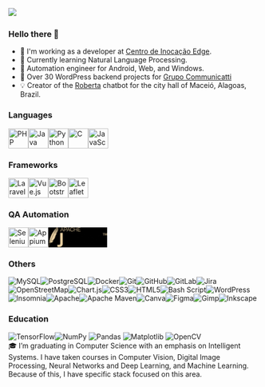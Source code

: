 ![](https://github-profile-trophy.vercel.app/?username=laellsr&theme=onedark&no-frame=true&no-bg=true&margin-w=4&rank=S,AAA,AA,A,UNKNOWN,SECRET)

### **Hello there** 👋
- 🔭 I'm working as a developer at [Centro de Inocação Edge](https://www.linkedin.com/company/edge-inovacao).
- 🌱 Currently learning Natural Language Processing.
- 🤖 Automation engineer for Android, Web, and Windows.
- 📂 Over 30 WordPress backend projects for [Grupo Communicatti](https://communicatti.com/)
- 💡 Creator of the [Roberta](https://www.online.maceio.al.gov.br/) chatbot for the city hall of Maceió, Alagoas, Brazil.

### Languages
<div style="display: flex; flex-wrap: wrap;">
<img src="https://cdn.jsdelivr.net/gh/devicons/devicon/icons/php/php-original.svg" height="40" width="40" title="PHP">
<img src="https://cdn.jsdelivr.net/gh/devicons/devicon/icons/java/java-original.svg" height="40" width="40" title="Java">
<img src="https://cdn.jsdelivr.net/gh/devicons/devicon/icons/python/python-original.svg" height="40" width="40" title="Python">
<img src="https://cdn.jsdelivr.net/gh/devicons/devicon/icons/c/c-original.svg" height="40" width="40" title="C">
<img src="https://cdn.jsdelivr.net/gh/devicons/devicon/icons/javascript/javascript-original.svg" height="40" width="40" title="JavaScript">
</div>

### Frameworks
<div style="display: flex; flex-wrap: wrap;">
<img src="https://cdn.jsdelivr.net/gh/devicons/devicon/icons/laravel/laravel-original.svg" height="40" width="40" title="Laravel">
<img src="https://cdn.jsdelivr.net/gh/devicons/devicon/icons/vuejs/vuejs-original.svg" height="40" width="40" title="Vue.js">
<img src="https://cdn.jsdelivr.net/gh/devicons/devicon/icons/bootstrap/bootstrap-original.svg" height="40" width="40" title="Bootstrap">
<img src="https://www.dash-leaflet.com/assets/leaflet.png" height="40" width="40" title="Leaflet">
</div>

### QA Automation
<div style="display: flex; flex-wrap: wrap;">
<img src="https://cdn.jsdelivr.net/gh/devicons/devicon@latest/icons/selenium/selenium-original.svg" height="40" width="40" title="Selenium">
<img src="https://raw.githubusercontent.com/openjs-foundation/artwork/270575392800eb17a02612203f6f0d5868c634a7/projects/appium/appium-icon-color-flat.svg" height="40" width="40" title="Appium">
<img src="./jmeter_logo-1604046276.png" height="40px" title="JMeter" style="filter: invert(1) sepia(1)">
</div>

### Others
<div style="display: flex; flex-wrap: wrap;">
<img src="https://img.shields.io/badge/MySQL-4479A1.svg?style=flat&logo=mysql&logoColor=white" title="MySQL">
<img src="https://img.shields.io/badge/PostgreSQL-%23316192.svg?style=flat&logo=postgresql&logoColor=white" title="PostgreSQL">
<img src="https://img.shields.io/badge/Docker-%230db7ed.svg?style=flat&logo=docker&logoColor=white" title="Docker">
<img src="https://img.shields.io/badge/Git-%23F05033.svg?style=flat&logo=git&logoColor=white" title="Git">
<img src="https://img.shields.io/badge/GitHub-%23121011.svg?style=flat&logo=github&logoColor=white" title="GitHub">
<img src="https://img.shields.io/badge/GitLab-%23181717.svg?style=flat&logo=gitlab&logoColor=white" title="GitLab">
<img src="https://img.shields.io/badge/jira-%230A0FFF.svg?style=flat&logo=jira&logoColor=white" title="Jira">
<img src="https://img.shields.io/badge/OpenStreetMap-%237EBC6F.svg?style=flat&logo=openstreetmap&logoColor=white" title="OpenStreetMap">
<img src="https://img.shields.io/badge/Chart.js-F5788D.svg?style=flat&logo=chart.js&logoColor=white" title="Chart.js">
<img src="https://img.shields.io/badge/CSS3-%231572B6.svg?style=flat&logo=css3&logoColor=white" title="CSS3">
<img src="https://img.shields.io/badge/HTML5-%23E34F26.svg?style=flat&logo=html5&logoColor=white" title="HTML5">
<img src="https://img.shields.io/badge/bash-%23121011.svg?style=flat&logo=gnu-bash&logoColor=white" title="Bash Script">
<img src="https://img.shields.io/badge/WordPress-%23117AC9.svg?style=flat&logo=WordPress&logoColor=white" title="WordPress"> 
<img src="https://img.shields.io/badge/Insomnia-black?style=flat&logo=insomnia&logoColor=5849BE" title="Insomnia">
<img src="https://img.shields.io/badge/Apache-%23D42029.svg?style=flat&logo=apache&logoColor=white" title="Apache">
<img src="https://img.shields.io/badge/Apache%20Maven-C71A36?style=flat&logo=Apache%20Maven&logoColor=white" title="Apache Maven">
<img src="https://img.shields.io/badge/Canva-%2300C4CC.svg?style=flat&logo=Canva&logoColor=white" title="Canva">
<img src="https://img.shields.io/badge/Figma-%23F24E1E.svg?style=flat&logo=figma&logoColor=white" title="Figma">
<img src="https://img.shields.io/badge/Gimp-657D8B?style=flat&logo=gimp&logoColor=FFFFFF" title="Gimp">
<img src="https://img.shields.io/badge/Inkscape-e0e0e0?style=flat&logo=inkscape&logoColor=080A13" title="Inkscape">
</div>

### Education
<img src="https://img.shields.io/badge/TensorFlow-%23FF6F00.svg?style=for-the-badge&logo=TensorFlow&logoColor=white" alt="TensorFlow"><img src="https://img.shields.io/badge/NumPy-%23013243.svg?style=for-the-badge&logo=numpy&logoColor=white" alt="NumPy">
<img src="https://img.shields.io/badge/Pandas-%23150458.svg?style=for-the-badge&logo=pandas&logoColor=white" alt="Pandas">
<img src="https://img.shields.io/badge/Matplotlib-%23ffffff.svg?style=for-the-badge&logo=Matplotlib&logoColor=black" alt="Matplotlib">
<img src="https://img.shields.io/badge/OpenCV-%23white.svg?style=for-the-badge&logo=opencv&logoColor=white" alt="OpenCV"><br>
🎓 I’m graduating in Computer Science with an emphasis on Intelligent Systems. I have taken courses in Computer Vision, Digital Image Processing, Neural Networks and Deep Learning, and Machine Learning. Because of this, I have specific stack focused on this area.


<!-- ![](https://github-readme-stats.vercel.app/api/top-langs/?username=laellsr&theme=github_dark&hide_border=true&include_all_commits=true&count_private=true&layout=compact) -->
<!-- ### ✍️ Random Dev Quote
![](https://quotes-github-readme.vercel.app/api?type=vetical&theme=radical) -->
